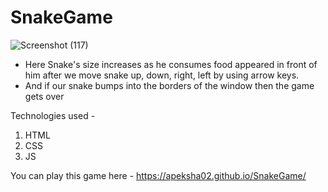 # SnakeGame

![Screenshot (117)](https://user-images.githubusercontent.com/60639302/180604513-37f3ec1e-aec8-49fe-8bc8-70d3cb67b9c9.png)


- Here Snake's size increases as he consumes food appeared in front of him after we move snake up, down, right, left by using arrow keys.
- And if our snake bumps into the borders of the window then the game gets over

Technologies used - 
1. HTML
2. CSS
3. JS

You can play this game here - https://apeksha02.github.io/SnakeGame/
